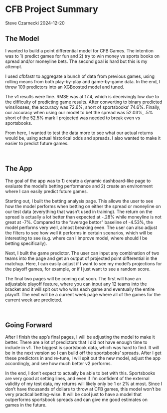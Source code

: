 CFB Project Summary
================
Steve Czarnecki
2024-12-20

## The Model

I wanted to build a point differential model for CFB Games. The
intention was to 1) predict games for fun and 2) try to win money vs
sports books on spread and/or moneyline bets. The second goal is hard
but this is my attempt.

I used cfbfastr to aggregate a bunch of data from previous games, using
rolling means from both play-by-play and game-by-game data. In the end,
I threw 109 predictors into an XGBoosted model and tuned.

The v1 results were fine. RMSE was at 17.4, which is deceivingly low due
to the difficulty of predicting game results. After converting to binary
predicted wins/losses, the accuracy was 72.6%, short of sportsbooks’
74.6%. Finally, our accuracy when using our model to bet the spread was
52.03%, .5% short of the 52.5% mark I projected was needed to break even
vs sportsbooks.

From here, I wanted to test the data more to see what our actual returns
would be, using actual historical odds and spreads. I also wanted to
make it easier to predict future games.

<br>

## The App

The goal of the app was to 1) create a dynamic dashboard-like page to
evaluate the model’s betting performance and 2) create an environment
where I can easily predict future games.

Starting out, I built the betting analysis page. This allows the user to
see how the model performs when betting on either the spread or
moneyline on our test data (everything that wasn’t used in training).
The return on the spread is actually a lot better than expected at -.28%
while moneyline is not great at -7%. Compared to the “average bettor”
baseline of -4.53%, the model performs very well, almost breaking even.
The user can also adjust the filters to see how well it performs in
certain scenarios, which will be interesting to see (e.g. where can I
improve model, where should I be betting specifically).

Next, I built the game predictor. The user can input any combination of
two teams into the page and get an output of projected point
differential in the matchup. Here, I can easily adjust if I want to see
my model’s projections for the playoff games, for example, or if I just
want to see a random score.

The final two pages will be coming out soon. The first will have an
adjustable playoff feature, where you can input any 12 teams into the
bracket and it will spit out who wins each game and eventually the
entire playoff. The next will be a current week page where all of the
games for the current week are predicted.

<br>

## Going Forward

After I finish the app’s final pages, I will be adjusting the model to
make it better. There are a lot of predictors that I did not have enough
time to include in v1. The biggest is sportsbook data, which was hard to
find. It will be in the next version so I can build off the sportsbooks’
spreads. After I get these predictors in and re-tune, I will spit out
the new model, adjust the app accordingly, and see how much better v2
performs.

In the end, I don’t expect to actually be able to bet with this.
Sportsbooks are very good at setting lines, and even if I’m confident of
the external validity of my test data, my returns will likely only be 1
or 2% at most. Since I don’t have thousands of dollars to throw at CFB
games, this model won’t be very practical betting-wise. It will be cool
just to have a model that outperforms sportsbook spreads and can give me
good estimates on games in the future.
